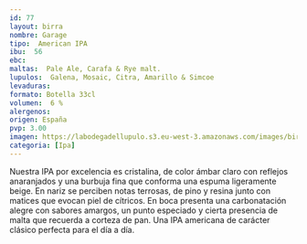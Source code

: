 ```yaml
--- 
id: 77
layout: birra
nombre: Garage
tipo:  American IPA
ibu:  56
ebc:
maltas:  Pale Ale, Carafa & Rye malt.
lupulos:  Galena, Mosaic, Citra, Amarillo & Simcoe
levaduras: 
formato: Botella 33cl
volumen:  6 %
alergenos: 
origen: España
pvp: 3.00
imagen: https://labodegadellupulo.s3.eu-west-3.amazonaws.com/images/birras/garage.jpg
categoria: [Ipa]
---
```

Nuestra IPA por excelencia es cristalina, de color ámbar claro con reflejos anaranjados y una burbuja fina que conforma una espuma ligeramente beige. En nariz se perciben notas terrosas, de pino y resina junto con matices que evocan piel de cítricos. En boca presenta una carbonatación alegre con sabores amargos, un punto especiado y cierta presencia de malta que recuerda a corteza de pan. Una IPA americana de carácter clásico perfecta para el día a día. 














